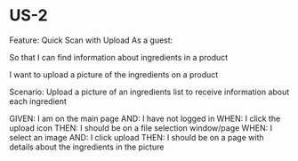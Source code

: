 # US-2 

Feature: Quick Scan with Upload 
As a guest:

So that I can find information about ingredients in a product

I want to upload a picture of the ingredients on a product

Scenario: Upload a picture of an ingredients list to receive information about each ingredient

GIVEN: I am on the main page
AND: I have not logged in
WHEN: I click the upload icon
THEN: I should be on a file selection window/page
WHEN: I select an image
AND: I click upload
THEN: I should be on a page with details about the ingredients in the picture

